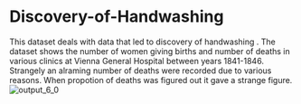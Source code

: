# Discovery-of-Handwashing
This dataset deals with data that led to discovery of handwashing . The dataset shows the number of women giving births and number of deaths in various clinics at Vienna General Hospital between years 1841-1846. Strangely an alraming number of deaths were recorded due to various reasons. When propotion of deaths was figured out it gave a strange figure.  
![output_6_0](https://user-images.githubusercontent.com/60546284/99950645-c2a54780-2d74-11eb-8a05-7afe881a18f0.png)
